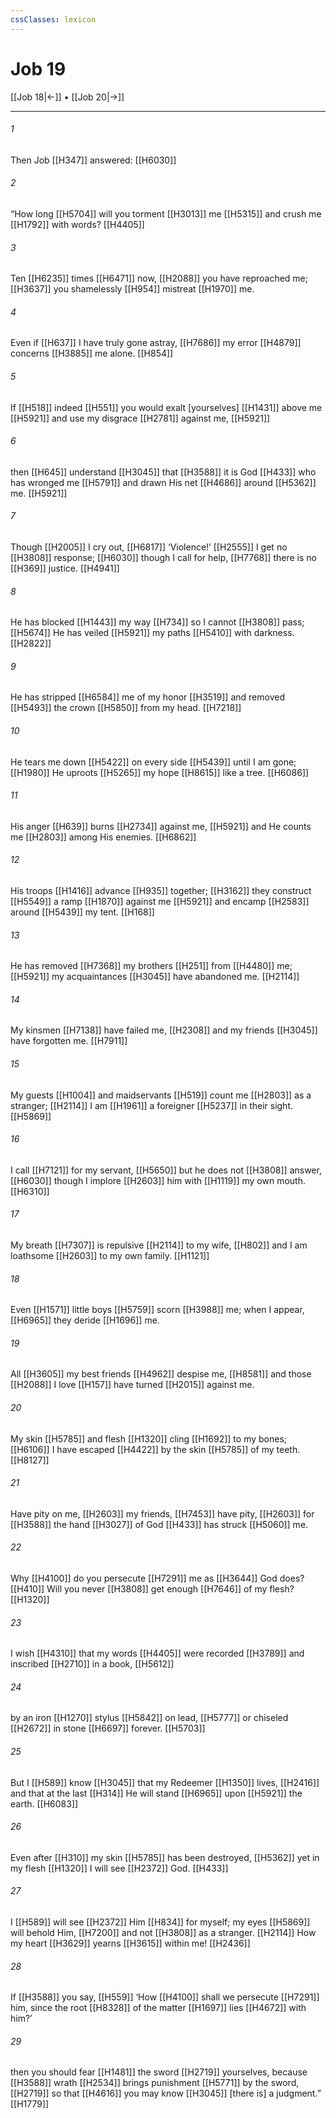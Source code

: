 ```yaml
---
cssClasses: lexicon
---
```


# Job 19

[[Job 18|←]] • [[Job 20|→]]

---

###### 1
Then Job [[H347]] answered: [[H6030]]

###### 2
“How long [[H5704]] will you torment [[H3013]] me [[H5315]] and crush me [[H1792]] with words? [[H4405]]

###### 3
Ten [[H6235]] times [[H6471]] now, [[H2088]] you have reproached me; [[H3637]] you shamelessly [[H954]] mistreat [[H1970]] me. 

###### 4
Even if [[H637]] I have truly gone astray, [[H7686]] my error [[H4879]] concerns [[H3885]] me alone. [[H854]]

###### 5
If [[H518]] indeed [[H551]] you would exalt [yourselves] [[H1431]] above me [[H5921]] and use my disgrace [[H2781]] against me, [[H5921]]

###### 6
then [[H645]] understand [[H3045]] that [[H3588]] it is God [[H433]] who has wronged me [[H5791]] and drawn His net [[H4686]] around [[H5362]] me. [[H5921]]

###### 7
Though [[H2005]] I cry out, [[H6817]] ‘Violence!’ [[H2555]] I get no [[H3808]] response; [[H6030]] though I call for help, [[H7768]] there is no [[H369]] justice. [[H4941]]

###### 8
He has blocked [[H1443]] my way [[H734]] so I cannot [[H3808]] pass; [[H5674]] He has veiled [[H5921]] my paths [[H5410]] with darkness. [[H2822]]

###### 9
He has stripped [[H6584]] me of my honor [[H3519]] and removed [[H5493]] the crown [[H5850]] from my head. [[H7218]]

###### 10
He tears me down [[H5422]] on every side [[H5439]] until I am gone; [[H1980]] He uproots [[H5265]] my hope [[H8615]] like a tree. [[H6086]]

###### 11
His anger [[H639]] burns [[H2734]] against me, [[H5921]] and He counts me [[H2803]] among His enemies. [[H6862]]

###### 12
His troops [[H1416]] advance [[H935]] together; [[H3162]] they construct [[H5549]] a ramp [[H1870]] against me [[H5921]] and encamp [[H2583]] around [[H5439]] my tent. [[H168]]

###### 13
He has removed [[H7368]] my brothers [[H251]] from [[H4480]] me; [[H5921]] my acquaintances [[H3045]] have abandoned me. [[H2114]]

###### 14
My kinsmen [[H7138]] have failed me, [[H2308]] and my friends [[H3045]] have forgotten me. [[H7911]]

###### 15
My guests [[H1004]] and maidservants [[H519]] count me [[H2803]] as a stranger; [[H2114]] I am [[H1961]] a foreigner [[H5237]] in their sight. [[H5869]]

###### 16
I call [[H7121]] for my servant, [[H5650]] but he does not [[H3808]] answer, [[H6030]] though I implore [[H2603]] him  with [[H1119]] my own mouth. [[H6310]]

###### 17
My breath [[H7307]] is repulsive [[H2114]] to my wife, [[H802]] and I am loathsome [[H2603]] to my own family. [[H1121]]

###### 18
Even [[H1571]] little boys [[H5759]] scorn [[H3988]] me;  when I appear, [[H6965]] they deride [[H1696]] me. 

###### 19
All [[H3605]] my best friends [[H4962]] despise me, [[H8581]] and those [[H2088]] I love [[H157]] have turned [[H2015]] against me. 

###### 20
My skin [[H5785]] and flesh [[H1320]] cling [[H1692]] to my bones; [[H6106]] I have escaped [[H4422]] by the skin [[H5785]] of my teeth. [[H8127]]

###### 21
Have pity on me, [[H2603]] my friends, [[H7453]] have pity, [[H2603]] for [[H3588]] the hand [[H3027]] of God [[H433]] has struck [[H5060]] me. 

###### 22
Why [[H4100]] do you persecute [[H7291]] me as [[H3644]] God does? [[H410]] Will you never [[H3808]] get enough [[H7646]] of my flesh? [[H1320]]

###### 23
I wish [[H4310]] that my words [[H4405]] were recorded [[H3789]] and inscribed [[H2710]] in a book, [[H5612]]

###### 24
by an iron [[H1270]] stylus [[H5842]] on lead, [[H5777]] or chiseled [[H2672]] in stone [[H6697]] forever. [[H5703]]

###### 25
But I [[H589]] know [[H3045]] that my Redeemer [[H1350]] lives, [[H2416]] and that at the last [[H314]] He will stand [[H6965]] upon [[H5921]] the earth. [[H6083]]

###### 26
Even after [[H310]] my skin [[H5785]] has been destroyed, [[H5362]] yet in my flesh [[H1320]] I will see [[H2372]] God. [[H433]]

###### 27
I [[H589]] will see [[H2372]] Him [[H834]] for myself;  my eyes [[H5869]] will behold Him, [[H7200]] and not [[H3808]] as a stranger. [[H2114]] How my heart [[H3629]] yearns [[H3615]] within me! [[H2436]]

###### 28
If [[H3588]] you say, [[H559]] ‘How [[H4100]] shall we persecute [[H7291]] him,  since the root [[H8328]] of the matter [[H1697]] lies [[H4672]] with him?’ 

###### 29
then you should fear [[H1481]] the sword [[H2719]] yourselves,  because [[H3588]] wrath [[H2534]] brings punishment [[H5771]] by the sword, [[H2719]] so that [[H4616]] you may know [[H3045]] [there is] a judgment.” [[H1779]]

